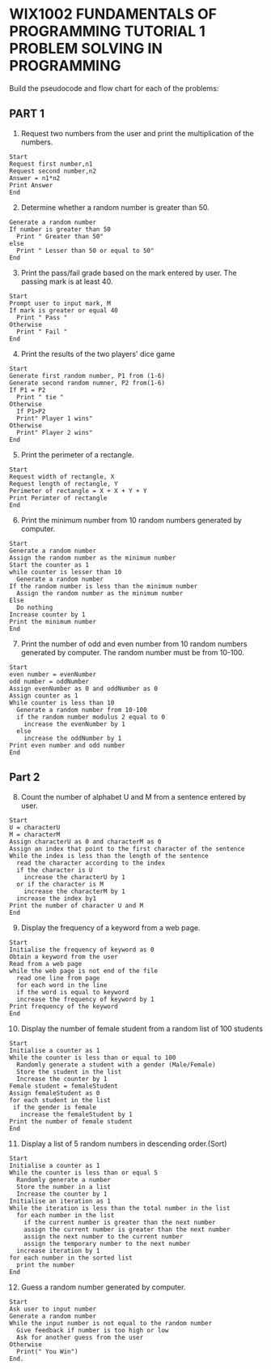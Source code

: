 # WIX1002 FUNDAMENTALS OF PROGRAMMING TUTORIAL 1 PROBLEM SOLVING IN PROGRAMMING
Build the pseudocode and flow chart for each of the problems:
## PART 1
1. Request two numbers from the user and print the multiplication of the numbers.
```Pseudocode
Start
Request first number,n1
Request second number,n2
Answer = n1*n2
Print Answer
End
```
2. Determine whether a random number is greater than 50.
```Pseudocode
Generate a random number
If number is greater than 50
  Print " Greater than 50"
else
  Print " Lesser than 50 or equal to 50"
End
```
3. Print the pass/fail grade based on the mark entered by user. The passing mark is at least 40.
```
Start
Prompt user to input mark, M
If mark is greater or equal 40
  Print " Pass "
Otherwise
  Print " Fail "
End
```
4. Print the results of the two players' dice game
```
Start
Generate first random number, P1 from (1-6)
Generate second random numner, P2 from(1-6)
If P1 = P2 
  Print " tie "
Otherwise
  If P1>P2
  Print" Player 1 wins"
Otherwise
  Print" Player 2 wins"
End
```
5. Print the perimeter of a rectangle.
```
Start
Request width of rectangle, X
Request length of rectangle, Y
Perimeter of rectangle = X + X + Y + Y
Print Perimter of rectangle
End
```
6. Print the minimum number from 10 random numbers generated by computer.
```
Start
Generate a random number
Assign the random number as the minimum number
Start the counter as 1
while counter is lesser than 10
  Generate a random number
If the random number is less than the minimum number
  Assign the random number as the minimum number
Else 
  Do nothing
Increase counter by 1
Print the minimum number
End
```
7. Print the number of odd and even number from 10 random numbers generated by computer. The random number must be from 10-100.
```
Start
even number = evenNumber
odd number = oddNumber
Assign evenNumber as 0 and oddNumber as 0
Assign counter as 1
While counter is less than 10
  Generate a random number from 10-100
  if the random number modulus 2 equal to 0
    increase the evenNumber by 1
  else
    increase the oddNumber by 1
Print even number and odd number 
End
```
## Part 2
8. Count the number of alphabet U and M from a sentence entered by user.
```
Start
U = characterU
M = characterM
Assign characterU as 0 and characterM as 0
Assign an index that point to the first character of the sentence 
While the index is less than the length of the sentence
  read the character according to the index 
  if the character is U
    increase the characterU by 1
  or if the character is M
    increase the characterM by 1
  increase the index by1 
Print the number of character U and M
End
```
9. Display the frequency of a keyword from a web page.
```
Start
Initialise the frequency of keyword as 0
Obtain a keyword from the user
Read from a web page
while the web page is not end of the file
  read one line from page
  for each word in the line
  if the word is equal to keyword
  increase the frequency of keyword by 1
Print frequency of the keyword  
End
```
10. Display the number of female student from a random list of 100 students
```
Start
Initialise a counter as 1
While the counter is less than or equal to 100
  Randomly generate a student with a gender (Male/Female)
  Store the student in the list
  Increase the counter by 1
Female student = femaleStudent
Assign femaleStudent as 0
for each student in the list
 if the gender is female
   increase the femaleStudent by 1
Print the number of female student
End
```
11. Display a list of 5 random numbers in descending order.(Sort)
```
Start
Initialise a counter as 1
While the counter is less than or equal 5
  Randomly generate a number
  Store the number in a list
  Increase the counter by 1
Initialise an iteration as 1
While the iteration is less than the total number in the list
  for each number in the list
    if the current number is greater than the next number
    assign the current number is greater than the next number
    assign the next number to the current number
    assign the temporary number to the next number 
  increase iteration by 1
for each number in the sorted list
  print the number
End
```
12. Guess a random number generated by computer.
```
Start
Ask user to input number
Generate a random number
While the input number is not equal to the random number
  Give feedback if number is too high or low
  Ask for another guess from the user
Otherwise
  Print(" You Win")
End.
```

  
